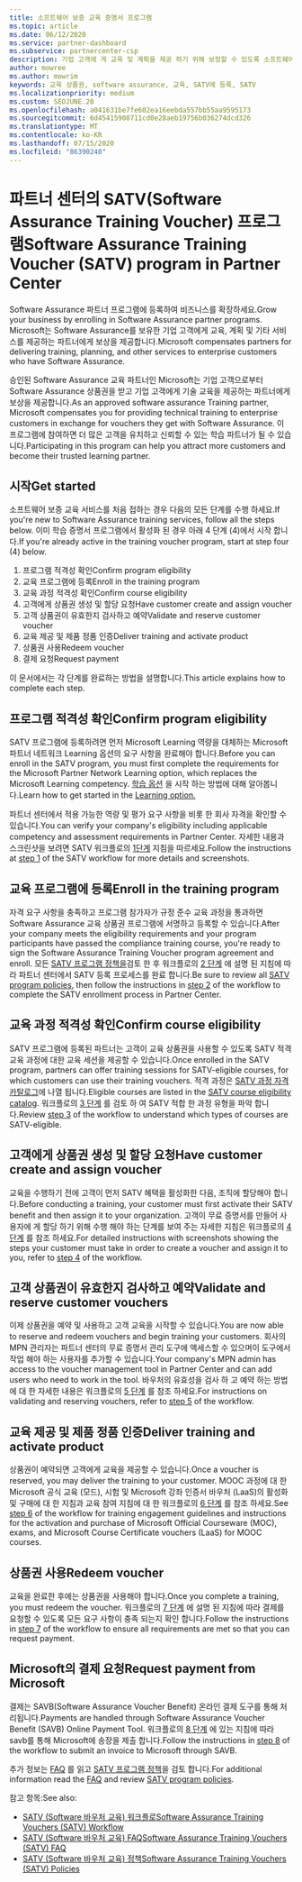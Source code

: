 ```yaml
---
title: 소프트웨어 보증 교육 증명서 프로그램
ms.topic: article
ms.date: 06/12/2020
ms.service: partner-dashboard
ms.subservice: partnercenter-csp
description: 기업 고객에 게 교육 및 계획을 제공 하기 위해 보정할 수 있도록 소프트웨어 보증 교육 증명서 프로그램에 등록 하는 방법에 대해 알아봅니다.
author: mowree
ms.author: mowrim
keywords: 교육 상품권, software assurance, 교육, SATV에 등록, SATV
ms.localizationpriority: medium
ms.custom: SEOJUNE.20
ms.openlocfilehash: a041631be7fe602ea16eebda557bb55aa9595173
ms.sourcegitcommit: 6d45415908711cd0e28aeb19756b036274dcd326
ms.translationtype: MT
ms.contentlocale: ko-KR
ms.lasthandoff: 07/15/2020
ms.locfileid: "86390240"
---
```

# <a name="software-assurance-training-voucher-satv-program-in-partner-center"></a><span data-ttu-id="a21d9-104">파트너 센터의 SATV(Software Assurance Training Voucher) 프로그램</span><span class="sxs-lookup"><span data-stu-id="a21d9-104">Software Assurance Training Voucher (SATV) program in Partner Center</span></span>

<span data-ttu-id="a21d9-105">Software Assurance 파트너 프로그램에 등록하여 비즈니스를 확장하세요.</span><span class="sxs-lookup"><span data-stu-id="a21d9-105">Grow your business by enrolling in Software Assurance partner programs.</span></span> <span data-ttu-id="a21d9-106">Microsoft는 Software Assurance를 보유한 기업 고객에게 교육, 계획 및 기타 서비스를 제공하는 파트너에게 보상을 제공합니다.</span><span class="sxs-lookup"><span data-stu-id="a21d9-106">Microsoft compensates partners for delivering training, planning, and other services to enterprise customers who have Software Assurance.</span></span>

<span data-ttu-id="a21d9-107">승인된 Software Assurance 교육 파트너인 Microsoft는 기업 고객으로부터 Software Assurance 상품권을 받고 기업 고객에게 기술 교육을 제공하는 파트너에게 보상을 제공합니다.</span><span class="sxs-lookup"><span data-stu-id="a21d9-107">As an approved software assurance Training partner, Microsoft compensates you for providing technical training to enterprise customers in exchange for vouchers they get with Software Assurance.</span></span> <span data-ttu-id="a21d9-108">이 프로그램에 참여하면 더 많은 고객을 유치하고 신뢰할 수 있는 학습 파트너가 될 수 있습니다.</span><span class="sxs-lookup"><span data-stu-id="a21d9-108">Participating in this program can help you attract more customers and become their trusted learning partner.</span></span>

## <a name="get-started"></a><span data-ttu-id="a21d9-109">시작</span><span class="sxs-lookup"><span data-stu-id="a21d9-109">Get started</span></span>

<span data-ttu-id="a21d9-110">소프트웨어 보증 교육 서비스를 처음 접하는 경우 다음의 모든 단계를 수행 하세요.</span><span class="sxs-lookup"><span data-stu-id="a21d9-110">If you're new to Software Assurance training services, follow all the steps below.</span></span> <span data-ttu-id="a21d9-111">이미 학습 증명서 프로그램에서 활성화 된 경우 아래 4 단계 (4)에서 시작 합니다.</span><span class="sxs-lookup"><span data-stu-id="a21d9-111">If you're already active in the training voucher program, start at step four (4) below.</span></span> 

1. <span data-ttu-id="a21d9-112">프로그램 적격성 확인</span><span class="sxs-lookup"><span data-stu-id="a21d9-112">Confirm program eligibility</span></span>
2. <span data-ttu-id="a21d9-113">교육 프로그램에 등록</span><span class="sxs-lookup"><span data-stu-id="a21d9-113">Enroll in the training program</span></span>
3. <span data-ttu-id="a21d9-114">교육 과정 적격성 확인</span><span class="sxs-lookup"><span data-stu-id="a21d9-114">Confirm course eligibility</span></span>
4. <span data-ttu-id="a21d9-115">고객에게 상품권 생성 및 할당 요청</span><span class="sxs-lookup"><span data-stu-id="a21d9-115">Have customer create and assign voucher</span></span>
5. <span data-ttu-id="a21d9-116">고객 상품권이 유효한지 검사하고 예약</span><span class="sxs-lookup"><span data-stu-id="a21d9-116">Validate and reserve customer voucher</span></span>
6. <span data-ttu-id="a21d9-117">교육 제공 및 제품 정품 인증</span><span class="sxs-lookup"><span data-stu-id="a21d9-117">Deliver training and activate product</span></span>
7. <span data-ttu-id="a21d9-118">상품권 사용</span><span class="sxs-lookup"><span data-stu-id="a21d9-118">Redeem voucher</span></span>
8. <span data-ttu-id="a21d9-119">결제 요청</span><span class="sxs-lookup"><span data-stu-id="a21d9-119">Request payment</span></span>

<span data-ttu-id="a21d9-120">이 문서에서는 각 단계를 완료하는 방법을 설명합니다.</span><span class="sxs-lookup"><span data-stu-id="a21d9-120">This article explains how to complete each step.</span></span>

## <a name="confirm-program-eligibility"></a><span data-ttu-id="a21d9-121">프로그램 적격성 확인</span><span class="sxs-lookup"><span data-stu-id="a21d9-121">Confirm program eligibility</span></span>

<span data-ttu-id="a21d9-122">SATV 프로그램에 등록하려면 먼저 Microsoft Learning 역량을 대체하는 Microsoft 파트너 네트워크 Learning 옵션의 요구 사항을 완료해야 합니다.</span><span class="sxs-lookup"><span data-stu-id="a21d9-122">Before you can enroll in the SATV program, you must first complete the requirements for the Microsoft Partner Network Learning option, which replaces the Microsoft Learning competency.</span></span> <span data-ttu-id="a21d9-123">[학습 옵션](https://partner.microsoft.com/membership/learning-partners) 을 시작 하는 방법에 대해 알아봅니다.</span><span class="sxs-lookup"><span data-stu-id="a21d9-123">Learn how to get started in the [Learning option.](https://partner.microsoft.com/membership/learning-partners)</span></span>

<span data-ttu-id="a21d9-124">파트너 센터에서 적용 가능한 역량 및 평가 요구 사항을 비롯 한 회사 자격을 확인할 수 있습니다.</span><span class="sxs-lookup"><span data-stu-id="a21d9-124">You can verify your company's eligibility including applicable competency and assessment requirements in Partner Center.</span></span> <span data-ttu-id="a21d9-125">자세한 내용과 스크린샷을 보려면 SATV 워크플로의 [1단계](https://query.prod.cms.rt.microsoft.com/cms/api/am/binary/RE4s3bB) 지침을 따르세요.</span><span class="sxs-lookup"><span data-stu-id="a21d9-125">Follow the instructions at [step 1](https://query.prod.cms.rt.microsoft.com/cms/api/am/binary/RE4s3bB) of the SATV workflow for more details and screenshots.</span></span>

## <a name="enroll-in-the-training-program"></a><span data-ttu-id="a21d9-126">교육 프로그램에 등록</span><span class="sxs-lookup"><span data-stu-id="a21d9-126">Enroll in the training program</span></span>

<span data-ttu-id="a21d9-127">자격 요구 사항을 충족하고 프로그램 참가자가 규정 준수 교육 과정을 통과하면 Software Assurance 교육 상품권 프로그램에 서명하고 등록할 수 있습니다.</span><span class="sxs-lookup"><span data-stu-id="a21d9-127">After your company meets the eligibility requirements and your program participants have passed the compliance training course, you're ready to sign the Software Assurance Training Voucher program agreement and enroll.</span></span> <span data-ttu-id="a21d9-128">모든 [SATV 프로그램 정책을](https://query.prod.cms.rt.microsoft.com/cms/api/am/binary/RE3koEP)검토 한 후 워크플로의 [2 단계](https://query.prod.cms.rt.microsoft.com/cms/api/am/binary/RE4s3bB) 에 설명 된 지침에 따라 파트너 센터에서 SATV 등록 프로세스를 완료 합니다.</span><span class="sxs-lookup"><span data-stu-id="a21d9-128">Be sure to review all [SATV program policies](https://query.prod.cms.rt.microsoft.com/cms/api/am/binary/RE3koEP), then follow the instructions in [step 2](https://query.prod.cms.rt.microsoft.com/cms/api/am/binary/RE4s3bB) of the workflow to complete the SATV enrollment process in Partner Center.</span></span>


## <a name="confirm-course-eligibility"></a><span data-ttu-id="a21d9-129">교육 과정 적격성 확인</span><span class="sxs-lookup"><span data-stu-id="a21d9-129">Confirm course eligibility</span></span>
<span data-ttu-id="a21d9-130">SATV 프로그램에 등록된 파트너는 고객이 교육 상품권을 사용할 수 있도록 SATV 적격 교육 과정에 대한 교육 세션을 제공할 수 있습니다.</span><span class="sxs-lookup"><span data-stu-id="a21d9-130">Once enrolled in the SATV program, partners can offer training sessions for SATV-eligible courses, for which customers can use their training vouchers.</span></span> <span data-ttu-id="a21d9-131">적격 과정은 [SATV 과정 자격 카탈로그](https://savl-catalog.microsoft.com/)에 나열 됩니다.</span><span class="sxs-lookup"><span data-stu-id="a21d9-131">Eligible courses are listed in the [SATV course eligibility catalog](https://savl-catalog.microsoft.com/).</span></span> <span data-ttu-id="a21d9-132">워크플로의 [3 단계](https://query.prod.cms.rt.microsoft.com/cms/api/am/binary/RE4s3bB) 를 검토 하 여 SATV 적합 한 과정 유형을 파악 합니다.</span><span class="sxs-lookup"><span data-stu-id="a21d9-132">Review [step 3](https://query.prod.cms.rt.microsoft.com/cms/api/am/binary/RE4s3bB) of the workflow to understand which types of courses are SATV-eligible.</span></span>

## <a name="have-customer-create-and-assign-voucher"></a><span data-ttu-id="a21d9-133">고객에게 상품권 생성 및 할당 요청</span><span class="sxs-lookup"><span data-stu-id="a21d9-133">Have customer create and assign voucher</span></span>

<span data-ttu-id="a21d9-134">교육을 수행하기 전에 고객이 먼저 SATV 혜택을 활성화한 다음, 조직에 할당해야 합니다.</span><span class="sxs-lookup"><span data-stu-id="a21d9-134">Before conducting a training, your customer must first activate their SATV benefit and then assign it to your organization.</span></span> <span data-ttu-id="a21d9-135">고객이 무료 증명서를 만들어 사용자에 게 할당 하기 위해 수행 해야 하는 단계를 보여 주는 자세한 지침은 워크플로의 [4 단계](https://query.prod.cms.rt.microsoft.com/cms/api/am/binary/RE4s3bB) 를 참조 하세요.</span><span class="sxs-lookup"><span data-stu-id="a21d9-135">For detailed instructions with screenshots showing the steps your customer must take in order to create a voucher and assign it to you, refer to [step 4](https://query.prod.cms.rt.microsoft.com/cms/api/am/binary/RE4s3bB) of the workflow.</span></span>

## <a name="validate-and-reserve-customer-vouchers"></a><span data-ttu-id="a21d9-136">고객 상품권이 유효한지 검사하고 예약</span><span class="sxs-lookup"><span data-stu-id="a21d9-136">Validate and reserve customer vouchers</span></span>

<span data-ttu-id="a21d9-137">이제 상품권을 예약 및 사용하고 고객 교육을 시작할 수 있습니다.</span><span class="sxs-lookup"><span data-stu-id="a21d9-137">You are now able to reserve and redeem vouchers and begin training your customers.</span></span> <span data-ttu-id="a21d9-138">회사의 MPN 관리자는 파트너 센터의 무료 증명서 관리 도구에 액세스할 수 있으며이 도구에서 작업 해야 하는 사용자를 추가할 수 있습니다.</span><span class="sxs-lookup"><span data-stu-id="a21d9-138">Your company's MPN admin has access to the voucher management tool in Partner Center and can add users who need to work in the tool.</span></span> <span data-ttu-id="a21d9-139">바우처의 유효성을 검사 하 고 예약 하는 방법에 대 한 자세한 내용은 워크플로의 [5 단계](https://query.prod.cms.rt.microsoft.com/cms/api/am/binary/RE4s3bB) 를 참조 하세요.</span><span class="sxs-lookup"><span data-stu-id="a21d9-139">For instructions on validating and reserving vouchers, refer to [step 5](https://query.prod.cms.rt.microsoft.com/cms/api/am/binary/RE4s3bB) of the workflow.</span></span>

## <a name="deliver-training-and-activate-product"></a><span data-ttu-id="a21d9-140">교육 제공 및 제품 정품 인증</span><span class="sxs-lookup"><span data-stu-id="a21d9-140">Deliver training and activate product</span></span>

<span data-ttu-id="a21d9-141">상품권이 예약되면 고객에게 교육을 제공할 수 있습니다.</span><span class="sxs-lookup"><span data-stu-id="a21d9-141">Once a voucher is reserved, you may deliver the training to your customer.</span></span> <span data-ttu-id="a21d9-142">MOOC 과정에 대 한 Microsoft 공식 교육 (모드), 시험 및 Microsoft 강좌 인증서 바우처 (LaaS)의 활성화 및 구매에 대 한 지침과 교육 참여 지침에 대 한 워크플로의 [6 단계](https://query.prod.cms.rt.microsoft.com/cms/api/am/binary/RE4s3bB) 를 참조 하세요.</span><span class="sxs-lookup"><span data-stu-id="a21d9-142">See [step 6](https://query.prod.cms.rt.microsoft.com/cms/api/am/binary/RE4s3bB) of the workflow for training engagement guidelines and instructions for the activation and purchase of Microsoft Official Courseware (MOC), exams, and Microsoft Course Certificate vouchers (LaaS) for MOOC courses.</span></span>

## <a name="redeem-voucher"></a><span data-ttu-id="a21d9-143">상품권 사용</span><span class="sxs-lookup"><span data-stu-id="a21d9-143">Redeem voucher</span></span>

<span data-ttu-id="a21d9-144">교육을 완료한 후에는 상품권을 사용해야 합니다.</span><span class="sxs-lookup"><span data-stu-id="a21d9-144">Once you complete a training, you must redeem the voucher.</span></span> <span data-ttu-id="a21d9-145">워크플로의 [7 단계](https://query.prod.cms.rt.microsoft.com/cms/api/am/binary/RE4s3bB) 에 설명 된 지침에 따라 결제를 요청할 수 있도록 모든 요구 사항이 충족 되는지 확인 합니다.</span><span class="sxs-lookup"><span data-stu-id="a21d9-145">Follow the instructions in [step 7](https://query.prod.cms.rt.microsoft.com/cms/api/am/binary/RE4s3bB) of the workflow to ensure all requirements are met so that you can request payment.</span></span> 


## <a name="request-payment-from-microsoft"></a><span data-ttu-id="a21d9-146">Microsoft의 결제 요청</span><span class="sxs-lookup"><span data-stu-id="a21d9-146">Request payment from Microsoft</span></span>

<span data-ttu-id="a21d9-147">결제는 SAVB(Software Assurance Voucher Benefit) 온라인 결제 도구를 통해 처리됩니다.</span><span class="sxs-lookup"><span data-stu-id="a21d9-147">Payments are handled through Software Assurance Voucher Benefit (SAVB) Online Payment Tool.</span></span> <span data-ttu-id="a21d9-148">워크플로의 [8 단계](https://query.prod.cms.rt.microsoft.com/cms/api/am/binary/RE4s3bB) 에 있는 지침에 따라 savb를 통해 Microsoft에 송장을 제출 합니다.</span><span class="sxs-lookup"><span data-stu-id="a21d9-148">Follow the instructions in [step 8](https://query.prod.cms.rt.microsoft.com/cms/api/am/binary/RE4s3bB) of the workflow to submit an invoice to Microsoft through SAVB.</span></span> 

<span data-ttu-id="a21d9-149">추가 정보는 [FAQ](https://query.prod.cms.rt.microsoft.com/cms/api/am/binary/RE3kz5o) 를 읽고 [SATV 프로그램 정책](https://query.prod.cms.rt.microsoft.com/cms/api/am/binary/RE3koEP)을 검토 합니다.</span><span class="sxs-lookup"><span data-stu-id="a21d9-149">For additional information read the [FAQ](https://query.prod.cms.rt.microsoft.com/cms/api/am/binary/RE3kz5o) and review [SATV program policies](https://query.prod.cms.rt.microsoft.com/cms/api/am/binary/RE3koEP).</span></span>

<span data-ttu-id="a21d9-150">참고 항목:</span><span class="sxs-lookup"><span data-stu-id="a21d9-150">See also:</span></span>

- [<span data-ttu-id="a21d9-151">SATV (Software 바우처 교육) 워크플로</span><span class="sxs-lookup"><span data-stu-id="a21d9-151">Software Assurance Training Vouchers (SATV) Workflow</span></span>](https://query.prod.cms.rt.microsoft.com/cms/api/am/binary/RE4s3bB)
- [<span data-ttu-id="a21d9-152">SATV (Software 바우처 교육) FAQ</span><span class="sxs-lookup"><span data-stu-id="a21d9-152">Software Assurance Training Vouchers (SATV) FAQ</span></span>](https://query.prod.cms.rt.microsoft.com/cms/api/am/binary/RE3kz5o)
- [<span data-ttu-id="a21d9-153">SATV (Software 바우처 교육) 정책</span><span class="sxs-lookup"><span data-stu-id="a21d9-153">Software Assurance Training Vouchers (SATV) Policies</span></span>](https://query.prod.cms.rt.microsoft.com/cms/api/am/binary/RE3koEP)
